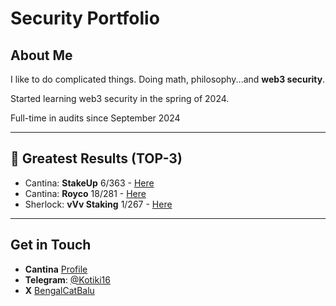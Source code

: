 # Security Portfolio

## About Me
I like to do complicated things. Doing math, philosophy...and **web3 security**.

Started learning web3 security in the spring of 2024.

Full-time in audits since September 2024

---

## 🌟 Greatest Results (TOP-3)
- Cantina: **StakeUp** 6/363 - [Here](https://cantina.xyz/competitions/61087007-c7e9-4c4e-9d90-4e118933fecf)
- Cantina: **Royco** 18/281 - [Here](https://cantina.xyz/competitions/fadb5a8f-e39c-4a6b-89f6-a03858bb8602)
- Sherlock: **vVv Staking** 1/267 - [Here](https://audits.sherlock.xyz/contests/647)

---

## Get in Touch
- **Cantina** [Profile](https://cantina.xyz/u/BengalCatBalu)
- **Telegram**: [@Kotiki16](https://t.me/Kotiki16)
- **X** [BengalCatBalu](https://x.com/BengalCatBalu)
